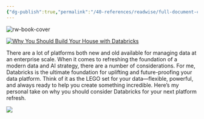 ```yaml
---
{"dg-publish":true,"permalink":"/40-references/readwise/full-document-contents/why-you-should-build-your-house-with-databricks/","tags":["rw/articles"]}
---
```


![rw-book-cover](https://blog.arkahna.io/hubfs/blog-images/databricks%20workspace.png)

[![Why You Should Build Your House with Databricks](https://blog.arkahna.io/hubfs/blog-images/databricks%20workspace.png)](https://blog.arkahna.io/why-you-should-build-your-house-with-databricks) 

There are a lot of platforms both new and old available for managing data at an enterprise scale. When it comes to refreshing the foundation of a modern data and AI strategy, there are a number of considerations. For me, Databricks is the ultimate foundation for uplifting and future-proofing your data platform. Think of it as the LEGO set for your data—flexible, powerful, and always ready to help you create something incredible. Here’s my personal take on why you should consider Databricks for your next platform refresh.

![](https://track.hubspot.com/__ptq.gif?a=40094738&k=14&r=https%3A%2F%2Fblog.arkahna.io%2Fwhy-you-should-build-your-house-with-databricks&bu=https%253A%252F%252Fblog.arkahna.io&bvt=rss)
